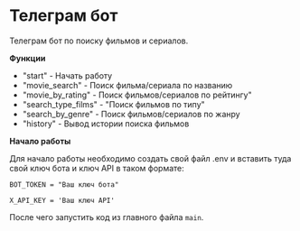 # Телеграм бот

Телеграм бот по поиску фильмов и сериалов.

**Функции**

* "start" - Начать работу
* "movie_search" - Поиск фильма/сериала по названию
* "movie_by_rating" - Поиск фильмов/сериалов по рейтингу"
* "search_type_films" - "Поиск фильмов по типу"
* "search_by_genre" - Поиск фильмов/сериалов по жанру
* "history" - Вывод истории поиска фильмов

**Начало работы**

Для начало работы необходимо создать свой файл .env и вставить туда свой ключ бота и ключ API в таком формате:

`BOT_TOKEN = "Ваш ключ бота"`

`X_API_KEY = 'Ваш ключ API'`

После чего запустить код из главного файла `main`.
